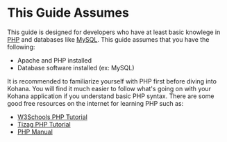 # This Guide Assumes

This guide is designed for developers who have at least basic knowlege in [PHP](http://php.net) and databases like [MySQL](http://mysql.com). This guide assumes that you have the following:

* Apache and PHP installed
* Database software installed (ex: MySQL) 

It is recommended to familiarize yourself with PHP first before diving into Kohana. You will find it much easier to follow what's going on with your Kohana application if you understand basic PHP syntax. There are some good free resources on the internet for learning PHP such as:

* [W3Schools PHP Tutorial](http://www.w3schools.com/php/)
* [Tizag PHP Tutorial](http://www.tizag.com/phpT/)
* [PHP Manual](http://php.net/manual/en/)
